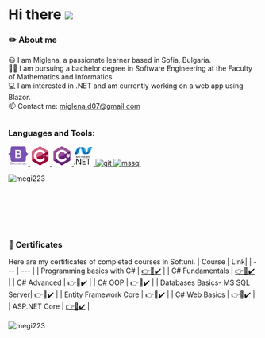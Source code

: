 # Hi there <img src="https://media.giphy.com/media/hvRJCLFzcasrR4ia7z/giphy.gif" width="30px">

### :pencil2: **About me** <br/>
:smiley: I am Miglena, a passionate learner based in Sofia, Bulgaria. <br/>
:woman_student:  I am pursuing a bachelor degree in Software Engineering at the Faculty of Mathematics and Informatics. <br/>
:computer: I am interested in .NET and am currently working on a web app using Blazor. <br/>
:mailbox: Contact me: miglena.d07@gmail.com <br/>

##


  
<h3 align="left">Languages and Tools:</h3>  
<p align="left"> <a href="https://getbootstrap.com" target="_blank" rel="noreferrer"> <img src="https://raw.githubusercontent.com/devicons/devicon/master/icons/bootstrap/bootstrap-plain-wordmark.svg" alt="bootstrap" width="40" height="40"/> </a> <a href="https://www.w3schools.com/cpp/" target="_blank" rel="noreferrer"> <img src="https://raw.githubusercontent.com/devicons/devicon/master/icons/cplusplus/cplusplus-original.svg" alt="cplusplus" width="40" height="40"/> </a> <a href="https://www.w3schools.com/cs/" target="_blank" rel="noreferrer"> <img src="https://raw.githubusercontent.com/devicons/devicon/master/icons/csharp/csharp-original.svg" alt="csharp" width="40" height="40"/> </a> <a href="https://dotnet.microsoft.com/" target="_blank" rel="noreferrer"> <img src="https://raw.githubusercontent.com/devicons/devicon/master/icons/dot-net/dot-net-original-wordmark.svg" alt="dotnet" width="40" height="40"/> </a> <a href="https://git-scm.com/" target="_blank" rel="noreferrer"> <img src="https://www.vectorlogo.zone/logos/git-scm/git-scm-icon.svg" alt="git" width="40" height="40"/> </a> <a href="https://www.microsoft.com/en-us/sql-server" target="_blank" rel="noreferrer"> <img src="https://www.svgrepo.com/show/303229/microsoft-sql-server-logo.svg" alt="mssql" width="40" height="40"/> </a> </p>  
  
<p><img align="left" src="https://github-readme-stats.vercel.app/api/top-langs?username=megi223&show_icons=true&locale=en&layout=compact" alt="megi223" /></p>  
  
<br/>
 <br/><br/><br/><br/><br/>
 
 ##
 

### :page_with_curl: **Certificates**
Here are my certificates of completed courses in Softuni.
|    Course  | Link|
| --- | --- |
| Programming basics with C# | <a href="https://softuni.bg/certificates/details/60699/4861092d"> 👉📜✔️</a> |
| C# Fundamentals | <a href="https://softuni.bg/certificates/details/69190/74567bf7"> 👉📜✔️</a> |
| C# Advanced | <a href="https://softuni.bg/certificates/details/77535/bc096669"> 👉📜✔️</a> |
| C# OOP | <a href="https://softuni.bg/certificates/details/79148/5cbe7bbf"> 👉📜✔️</a> |
| Databases Basics- MS SQL Server| <a href="https://softuni.bg/certificates/details/82884/16946380"> 👉📜✔️</a> |
| Entity Framework Core | <a href="https://softuni.bg/certificates/details/86435/a81e638c"> 👉📜✔️</a> |
| C# Web Basics | <a href="https://softuni.bg/certificates/details/91001/3377e88d"> 👉📜✔️</a> |
| ASP.NET Core | <a href="https://softuni.bg/certificates/details/96102/70619a4d"> 👉📜✔️</a> |


<p><img align="center" src="https://github-readme-streak-stats.herokuapp.com/?user=megi223&" alt="megi223" /></p>
